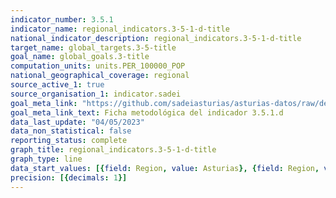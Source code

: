 ```yaml
---
indicator_number: 3.5.1
indicator_name: regional_indicators.3-5-1-d-title
national_indicator_description: regional_indicators.3-5-1-d-title
target_name: global_targets.3-5-title
goal_name: global_goals.3-title
computation_units: units.PER_100000_POP
national_geographical_coverage: regional
source_active_1: true
source_organisation_1: indicator.sadei
goal_meta_link: "https://github.com/sadeiasturias/asturias-datos/raw/develop/descargas/metodologia/3.5.1.d.pdf"
goal_meta_link_text: Ficha metodológica del indicador 3.5.1.d
data_last_update: "04/05/2023"
data_non_statistical: false
reporting_status: complete
graph_title: regional_indicators.3-5-1-d-title
graph_type: line
data_start_values: [{field: Region, value: Asturias}, {field: Region, value: España}]
precision: [{decimals: 1}]
---
```

